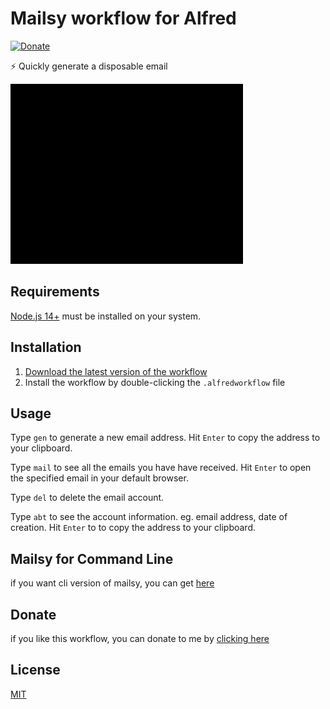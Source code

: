 # Mailsy workflow for Alfred 
[![Donate](https://img.shields.io/badge/Donate-PayPal-purple.svg)](https://www.paypal.me/BalliAsghar)

⚡️ Quickly generate a disposable email

![Screenshot](mailsy.gif)

## Requirements

[Node.js 14+](https://nodejs.org) must be installed on your system.

## Installation

1. [Download the latest version of the workflow](https://github.com/BalliAsghar/mailsy-alfred/releases/download/2.0.0/Mailsy.alfredworkflow)
2. Install the workflow by double-clicking the `.alfredworkflow` file

## Usage

Type `gen` to generate a new email address. Hit `Enter` to copy the address to your clipboard.

Type `mail` to see all the emails you have have received. Hit `Enter` to open the specified email in your default browser.

Type `del` to delete the email account.

Type `abt` to see the account information. eg. email address, date of creation. Hit `Enter` to to copy the address to your clipboard.

## Mailsy for Command Line

if you want cli version of mailsy, you can get [here](https://github.com/BalliAsghar/Mailsy)

## Donate

if you like this workflow, you can donate to me by [clicking here](https://www.paypal.me/BalliAsghar)

## License

[MIT](https://choosealicense.com/licenses/mit/)

